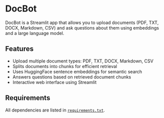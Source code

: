 # DocBot 
DocBot is a Streamlit app that allows you to upload documents (PDF, TXT, DOCX, Markdown, CSV) and ask questions about them using embeddings and a large language model.

## Features
- Upload multiple document types: PDF, TXT, DOCX, Markdown, CSV
- Splits documents into chunks for efficient retrieval
- Uses HuggingFace sentence embeddings for semantic search
- Answers questions based on retrieved document chunks
- Interactive web interface using Streamlit

## Requirements
All dependencies are listed in [`requirements.txt`](requirements.txt).




